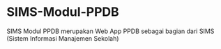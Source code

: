# SIMS-Modul-PPDB
SIMS Modul PPDB merupakan Web App PPDB sebagai bagian dari SIMS (Sistem Informasi Manajemen Sekolah)
